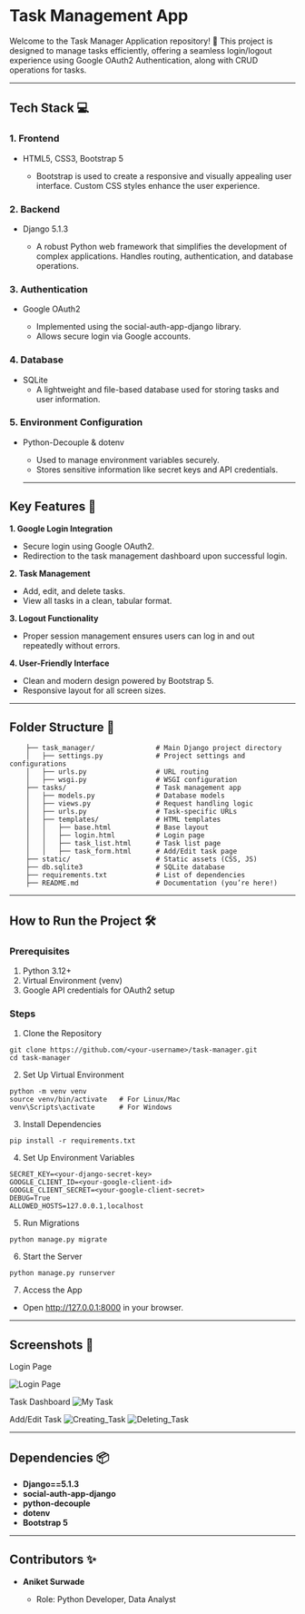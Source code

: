 # **Task Management App**
Welcome to the Task Manager Application repository! 🎉 This project is designed to manage tasks efficiently, offering a seamless login/logout experience using Google OAuth2 Authentication, along with CRUD operations for tasks.

---

## **Tech Stack 💻**
### **1. Frontend**

-  HTML5, CSS3, Bootstrap 5

    - Bootstrap is used to create a responsive and visually appealing user interface.
    Custom CSS styles enhance the user experience.

### **2. Backend**
* Django 5.1.3

    * A robust Python web framework that simplifies the development of complex applications.
    Handles routing, authentication, and database operations. 

### **3. Authentication**

- Google OAuth2

    - Implemented using the social-auth-app-django library.
    - Allows secure login via Google accounts.

### **4. Database**

- SQLite
    -   A lightweight and file-based database used for storing tasks and user information.

### **5. Environment Configuration**

- Python-Decouple & dotenv
    - Used to manage environment variables securely.
    - Stores sensitive information like secret keys and API credentials.  

    ---
## **Key Features 🌟**

**1. Google Login Integration**

- Secure login using Google OAuth2.
- Redirection to the task management dashboard upon successful login.

**2. Task Management**

- Add, edit, and delete tasks.
- View all tasks in a clean, tabular format.

**3. Logout Functionality**

- Proper session management ensures users can log in and out repeatedly without errors.

**4. User-Friendly Interface**

- Clean and modern design powered by Bootstrap 5.
- Responsive layout for all screen sizes.

---
## **Folder Structure 📂**

        ├── task_manager/               # Main Django project directory  
        │   ├── settings.py             # Project settings and configurations  
        │   ├── urls.py                 # URL routing  
        │   ├── wsgi.py                 # WSGI configuration  
        ├── tasks/                      # Task management app  
        │   ├── models.py               # Database models  
        │   ├── views.py                # Request handling logic  
        │   ├── urls.py                 # Task-specific URLs  
        │   ├── templates/              # HTML templates  
        │   │   ├── base.html           # Base layout  
        │   │   ├── login.html          # Login page  
        │   │   ├── task_list.html      # Task list page  
        │   │   ├── task_form.html      # Add/Edit task page  
        ├── static/                     # Static assets (CSS, JS)  
        ├── db.sqlite3                  # SQLite database  
        ├── requirements.txt            # List of dependencies  
        ├── README.md                   # Documentation (you’re here!)  

---
## **How to Run the Project 🛠️**

### **Prerequisites**
1. Python 3.12+
2. Virtual Environment (venv)
3. Google API credentials for OAuth2 setup

### **Steps**
1. Clone the Repository
~~~
git clone https://github.com/<your-username>/task-manager.git
cd task-manager
~~~
2. Set Up Virtual Environment
~~~
python -m venv venv
source venv/bin/activate   # For Linux/Mac  
venv\Scripts\activate      # For Windows  
~~~
3. Install Dependencies
~~~
pip install -r requirements.txt
~~~
4. Set Up Environment Variables
~~~
SECRET_KEY=<your-django-secret-key>
GOOGLE_CLIENT_ID=<your-google-client-id>
GOOGLE_CLIENT_SECRET=<your-google-client-secret>
DEBUG=True
ALLOWED_HOSTS=127.0.0.1,localhost
~~~
5. Run Migrations
~~~
python manage.py migrate
~~~
6. Start the Server
~~~
python manage.py runserver
~~~
7. Access the App
- Open http://127.0.0.1:8000 in your browser.

---
## **Screenshots 📸**

Login Page

![Login Page](Images\Login_page.png)


Task Dashboard
![My Task](Images\My_Task.png)

Add/Edit Task
![Creating_Task](Images\Task_Create.png)
![Deleting_Task](Images\Delete_page.png)

---

## **Dependencies 📦**

- **Django==5.1.3**
- **social-auth-app-django**
- **python-decouple**
- **dotenv**
- **Bootstrap 5**
---
## **Contributors ✨**

- **Aniket Surwade**
    
    - Role: Python Developer, Data Analyst
    